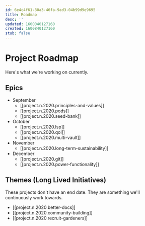 ```yaml
---
id: 6e4c4f61-80a3-46fa-9ad3-04b99d9e9695
title: Roadmap
desc: ''
updated: 1600840127160
created: 1600840127160
stub: false
---
```


# Project Roadmap
Here's what we're working on currently. 
## Epics
- September
    - [[project.n.2020.principles-and-values]]
    - [[project.n.2020.pods]]
    - [[project.n.2020.seed-bank]] 
- October
    - [[project.n.2020.lsp]]
    - [[project.n.2020.qol]]
    - [[project.n.2020.multi-vault]]
- November
    - [[project.n.2020.long-term-sustainability]]
- December
    - [[project.n.2020.git]]
    - [[project.n.2020.power-functionality]]

## Themes (Long Lived Initiatives)

These projects don't have an end date. They are something we'll continuously work towards.

- [[project.n.2020.better-docs]]
- [[project.n.2020.community-building]]
- [[project.n.2020.recruit-gardeners]]